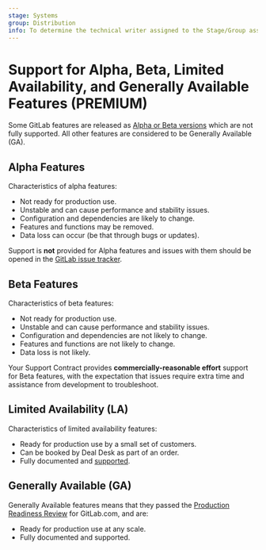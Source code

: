```yaml
---
stage: Systems
group: Distribution
info: To determine the technical writer assigned to the Stage/Group associated with this page, see https://about.gitlab.com/handbook/engineering/ux/technical-writing/#assignments
---
```


<!-- any changes made to this page should be reflected in https://about.gitlab.com/support/statement-of-support/#alpha-beta-features and https://about.gitlab.com/handbook/product/gitlab-the-product/#alpha-beta-ga -->

# Support for Alpha, Beta, Limited Availability, and Generally Available Features **(PREMIUM)**

Some GitLab features are released as [Alpha or Beta versions](https://about.gitlab.com/support/statement-of-support/#alpha-beta-features) which are not fully supported. All other features are considered to be Generally Available (GA).

## Alpha Features

Characteristics of alpha features:

- Not ready for production use.
- Unstable and can cause performance and stability issues.
- Configuration and dependencies are likely to change.
- Features and functions may be removed.
- Data loss can occur (be that through bugs or updates).

Support is **not** provided for Alpha features and issues with them should be opened in the [GitLab issue tracker](https://gitlab.com/gitlab-org/gitlab/issues).

## Beta Features

Characteristics of beta features:

- Not ready for production use.
- Unstable and can cause performance and stability issues.
- Configuration and dependencies are not likely to change.
- Features and functions are not likely to change.
- Data loss is not likely.

Your Support Contract provides **commercially-reasonable effort** support for Beta features, with the expectation that issues require extra time and assistance from development to troubleshoot.

## Limited Availability (LA)

Characteristics of limited availability features:

- Ready for production use by a small set of customers.
- Can be booked by Deal Desk as part of an order.
- Fully documented and [supported](https://about.gitlab.com/support/statement-of-support/#starter-premium-and-ultimate-users).

## Generally Available (GA)

Generally Available features means that they passed the [Production Readiness Review](https://gitlab.com/gitlab-com/gl-infra/readiness/-/blob/master/.gitlab/issue_templates/production_readiness.md) for GitLab.com, and are:

- Ready for production use at any scale.
- Fully documented and supported.
